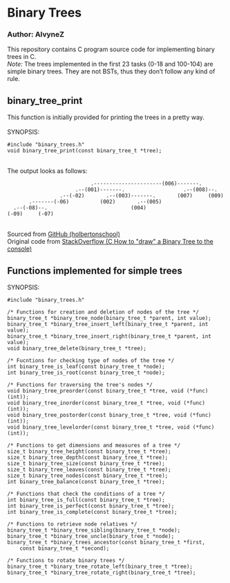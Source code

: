 # Binary Trees
### Author: AlvyneZ
This repository contains C program source code for implementing binary trees in C.  
_Note:_ The trees implemented in the first 23 tasks (0-18 and 100-104) are simple binary trees. They are not BSTs, thus they don’t follow any kind of rule.  

## binary_tree_print
This function is initially provided for printing the trees in a pretty way.  
\
SYNOPSIS:  
```
#include "binary_trees.h"
void binary_tree_print(const binary_tree_t *tree);  
```
\
The output looks as follows:  
```
                           .----------------------(006)-------.
                      .--(001)-------.                   .--(008)--.
                 .--(-02)       .--(003)-------.       (007)     (009)
       .-------(-06)          (002)       .--(005)
  .--(-08)--.                           (004)
(-09)     (-07)
```
\
Sourced from [GitHub (holbertonschool)](https://github.com/holbertonschool/0x1C.c)  
Original code from [StackOverflow (C How to "draw" a Binary Tree to the console)](http://stackoverflow.com/a/13755911/5184480)  

## Functions implemented for simple trees
SYNOPSIS:
```
#include "binary_trees.h"

/* Functions for creation and deletion of nodes of the tree */
binary_tree_t *binary_tree_node(binary_tree_t *parent, int value);
binary_tree_t *binary_tree_insert_left(binary_tree_t *parent, int value);
binary_tree_t *binary_tree_insert_right(binary_tree_t *parent, int value);
void binary_tree_delete(binary_tree_t *tree);

/* Fucntions for checking type of nodes of the tree */
int binary_tree_is_leaf(const binary_tree_t *node);
int binary_tree_is_root(const binary_tree_t *node);

/* Functions for traversing the tree's nodes */
void binary_tree_preorder(const binary_tree_t *tree, void (*func)(int));
void binary_tree_inorder(const binary_tree_t *tree, void (*func)(int));
void binary_tree_postorder(const binary_tree_t *tree, void (*func)(int));
void binary_tree_levelorder(const binary_tree_t *tree, void (*func)(int));

/* Functions to get dimensions and measures of a tree */
size_t binary_tree_height(const binary_tree_t *tree);
size_t binary_tree_depth(const binary_tree_t *tree);
size_t binary_tree_size(const binary_tree_t *tree);
size_t binary_tree_leaves(const binary_tree_t *tree);
size_t binary_tree_nodes(const binary_tree_t *tree);
int binary_tree_balance(const binary_tree_t *tree);

/* Functions that check the conditions of a tree */
int binary_tree_is_full(const binary_tree_t *tree);
int binary_tree_is_perfect(const binary_tree_t *tree);
int binary_tree_is_complete(const binary_tree_t *tree);

/* Functions to retrieve node relatives */
binary_tree_t *binary_tree_sibling(binary_tree_t *node);
binary_tree_t *binary_tree_uncle(binary_tree_t *node);
binary_tree_t *binary_trees_ancestor(const binary_tree_t *first,
	const binary_tree_t *second);

/* Functions to rotate binary trees */
binary_tree_t *binary_tree_rotate_left(binary_tree_t *tree);
binary_tree_t *binary_tree_rotate_right(binary_tree_t *tree);
```